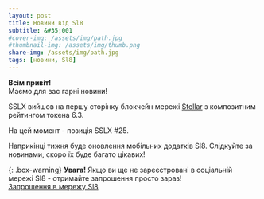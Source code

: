 ```yaml
---
layout: post
title: Новини від Sl8
subtitle: &#35;001
#cover-img: /assets/img/path.jpg
#thumbnail-img: /assets/img/thumb.png
share-img: /assets/img/path.jpg
tags: [новини, Sl8]
---
```


**Всім привіт!**<br />
Маємо для вас гарні новини!

SSLX вийшов на першу сторінку блокчейн мережі [Stellar](https://stellar.expert/explorer/public/asset/SSLX-GBHFGY3ZNEJWLNO4LBUKLYOCEK4V7ENEBJGPRHHX7JU47GWHBREH37UR) з композитним рейтингом токена 6.3.

На цей момент - позиція SSLX #25.

Наприкінці тижня буде оновлення мобільних додатків Sl8.
Слідкуйте за новинами, скоро їх буде багато цікавих!

{: .box-warning}
**Увага!** Якщо ви ще не зареєстровані в соціальній мережі Sl8 - отримайте запрошення просто зараз!<br />
[Запрошення в мережу Sl8](https://sl8.online/invite/hGAmMe)
